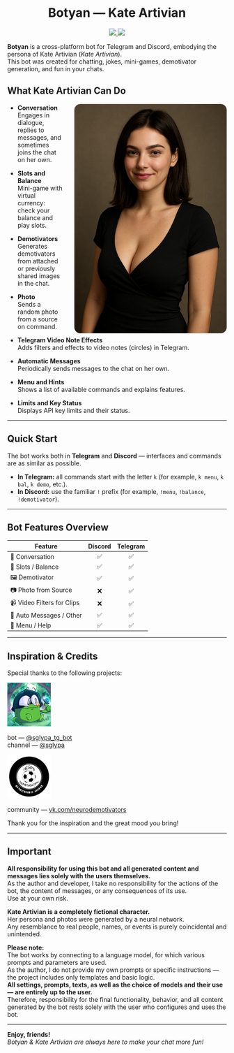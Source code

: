 <h1 align="center">Botyan — Kate Artivian</h1>
<p align="center">
  <a href="https://github.com/TheAndreyZakharov/Botyan/blob/main/README.md">
    <img src="https://img.shields.io/badge/README-English-brightgreen">
  </a>
  <a href="https://github.com/TheAndreyZakharov/Botyan/blob/main/README_RU.md">
    <img src="https://img.shields.io/badge/README-Русский-blue">
  </a>

**Botyan** is a cross-platform bot for Telegram and Discord, embodying the persona of Kate Artivian (*Kate Artivian*).  
This bot was created for chatting, jokes, mini-games, demotivator generation, and fun in your chats.

## What Kate Artivian Can Do

<img src="source/ChatGPTImage.png" alt="Kate Artivian" align="right" width="350" style="margin-left: 24px; border-radius: 14px;" />

- **Conversation**  
  Engages in dialogue, replies to messages, and sometimes joins the chat on her own.

- **Slots and Balance**  
  Mini-game with virtual currency: check your balance and play slots.

- **Demotivators**  
  Generates demotivators from attached or previously shared images in the chat.

- **Photo**  
  Sends a random photo from a source on command.

- **Telegram Video Note Effects**  
  Adds filters and effects to video notes (circles) in Telegram.

- **Automatic Messages**  
  Periodically sends messages to the chat on her own.

- **Menu and Hints**  
  Shows a list of available commands and explains features.

- **Limits and Key Status**  
  Displays API key limits and their status.

---

## Quick Start

The bot works both in **Telegram** and **Discord** — interfaces and commands are as similar as possible.

- **In Telegram:** all commands start with the letter `k` (for example, `k menu`, `k bal`, `k demo`, etc.).
- **In Discord:** use the familiar `!` prefix (for example, `!menu`, `!balance`, `!demotivator`).

---

## Bot Features Overview

| Feature                   | Discord | Telegram |
|---------------------------|:-------:|:--------:|
| 💬 Conversation           |   ✅    |    ✅    |
| 🎰 Slots / Balance        |   ✅    |    ✅    |
| 🖼️ Demotivator            |   ✅    |    ✅    |
| 📷 Photo from Source      |   ❌    |    ✅    |
| 📹 Video Filters for Clips|   ❌    |    ✅    |
| 🧠 Auto Messages / Other  |   ✅    |    ✅    |
| 📖 Menu / Help            |   ✅    |    ✅    |

---

## Inspiration & Credits

Special thanks to the following projects:

<img src="source/sglypa.jpg" alt="@sglypa" width="100"/>

bot — [@sglypa_tg_bot](https://t.me/sglypa_tg_bot)  
channel — [@sglypa](https://t.me/sglypa)

<img src="source/DemoGen.jpg" alt="vk.com/neurodemotivators" width="100"/>

community — [vk.com/neurodemotivators](https://vk.com/neurodemotivators)

Thank you for the inspiration and the great mood you bring!

---

## Important

**All responsibility for using this bot and all generated content and messages lies solely with the users themselves.**  
As the author and developer, I take no responsibility for the actions of the bot, the content of messages, or any consequences of its use.  
Use at your own risk.

**Kate Artivian is a completely fictional character.**  
Her persona and photos were generated by a neural network.  
Any resemblance to real people, names, or events is purely coincidental and unintended.

**Please note:**  
The bot works by connecting to a language model, for which various prompts and parameters are used.  
As the author, I do not provide my own prompts or specific instructions — the project includes only templates and basic logic.  
**All settings, prompts, texts, as well as the choice of models and their use — are entirely up to the user.**  
Therefore, responsibility for the final functionality, behavior, and all content generated by the bot rests solely with the user who configures and uses the bot.

---

**Enjoy, friends!**  
*Botyan & Kate Artivian are always here to make your chat more fun!*
